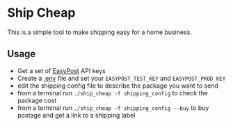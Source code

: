 # Ship Cheap

This is a simple tool to make shipping easy for a home business.

## Usage

- Get a set of [EasyPost](https://www.easypost.com/) API keys
- Create a [.env](https://github.com/bkeepers/dotenv) file and set your `EASYPOST_TEST_KEY` and `EASYPOST_PROD_KEY`
- edit the shipping config file to describe the package you want to send
- from a terminal run `./ship_cheap -f shipping_config` to check the package cost
- from a terminal run `./ship_cheap -f shipping_config --buy` to buy postage and get a link to a shipping label
